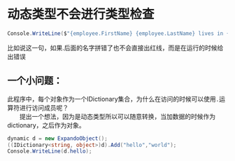 # 动态类型不会进行类型检查
```csharp
Console.WriteLine($"{employee.FirstName} {employee.LastName} lives in {employee.City}, {employee.State}.");
```
比如说这一句，如果.后面的名字拼错了也不会直接出红线，而是在运行的时候给出错误

## 一个小问题：
此程序中，每个对象作为一个IDictionary集合，为什么在访问的时候可以使用`.`运算符进行访问成员呢？  
&emsp;&emsp;提出一个想法，因为是动态类型所以可以随意转换，当加数据的时候作为dictionary，之后作为对象。  
```csharp
dynamic d = new ExpandoObject();
((IDictionary<string, object>)d).Add("hello","world");
Console.WriteLine(d.hello);
```

